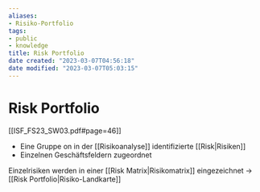```yaml
---
aliases: 
- Risiko-Portfolio
tags:   
- public
- knowledge
title: Risk Portfolio
date created: "2023-03-07T04:56:18"
date modified: "2023-03-07T05:03:15"
---
```


# Risk Portfolio

[[ISF_FS23_SW03.pdf#page=46]]

- Eine Gruppe on in der [[Risikoanalyse]] identifizierte [[Risk|Risiken]]
- Einzelnen Geschäftsfeldern zugeordnet

Einzelrisiken werden in einer [[Risk Matrix|Risikomatrix]] eingezeichnet -> [[Risk Portfolio|Risiko-Landkarte]]
